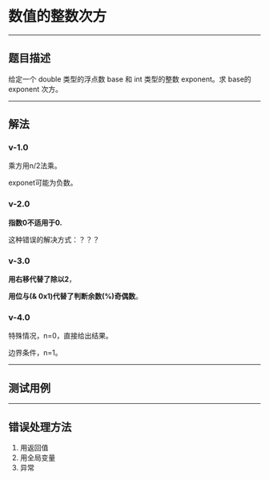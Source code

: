 # 数值的整数次方

____

## 题目描述

给定一个 double 类型的浮点数 base 和 int 类型的整数 exponent。求 base的 exponent 次方。

____

## 解法

### v-1.0

乘方用n/2法乘。

exponet可能为负数。

### v-2.0

**指数0不适用于0.**

这种错误的解决方式：？？？

### v-3.0

**用右移代替了除以2**，

**用位与(& 0x1)代替了判断余数(%)奇偶数**。

### v-4.0

特殊情况，n=0，直接给出结果。

边界条件，n=1。

____

## 测试用例



___

## 错误处理方法

1. 用返回值
2. 用全局变量
3. 异常